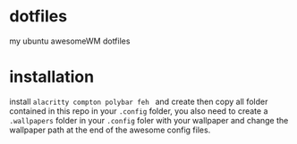 # dotfiles
my ubuntu awesomeWM dotfiles

# installation
install `alacritty compton polybar feh ` and create then copy all folder contained in this repo in your `.config` folder, you also need to create a `.wallpapers` folder in your `.config` foler with your wallpaper and change the wallpaper path at the end of the awesome config files. 
